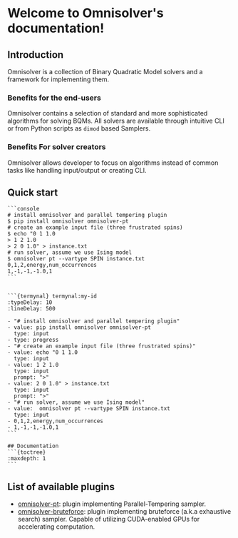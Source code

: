 # Welcome to Omnisolver's documentation!


## Introduction
Omnisolver is a collection of Binary Quadratic Model solvers and a framework for implementing them.

### Benefits for the end-users
Omnisolver contains a selection of standard and more sophisticated algorithms for solving BQMs.
All solvers are available through intuitive CLI or from Python scripts as `dimod` based Samplers.

### Benefits For solver creators
Omnisolver allows developer to focus on algorithms instead of common tasks like handling 
input/output or creating CLI.

## Quick start

````{only} latex
```console
# install omnisolver and parallel tempering plugin
$ pip install omnisolver omnisolver-pt
# create an example input file (three frustrated spins)
$ echo "0 1 1.0    
> 1 2 1.0 
> 2 0 1.0" > instance.txt
# run solver, assume we use Ising model
$ omnisolver pt --vartype SPIN instance.txt
0,1,2,energy,num_occurrences
1,-1,-1,-1.0,1
```

````

````{only} html

```{termynal} termynal:my-id
:typeDelay: 10
:lineDelay: 500

- "# install omnisolver and parallel tempering plugin"
- value: pip install omnisolver omnisolver-pt
  type: input
- type: progress
- "# create an example input file (three frustrated spins)"
- value: echo "0 1 1.0    
  type: input
- value: 1 2 1.0
  type: input
  prompt: ">"
- value: 2 0 1.0" > instance.txt
  type: input
  prompt: ">"
- "# run solver, assume we use Ising model"
- value:  omnisolver pt --vartype SPIN instance.txt
  type: input
- 0,1,2,energy,num_occurrences
- 1,-1,-1,-1.0,1
```
````


````{only} latexpdf
## Documentation
```{toctree}
:maxdepth: 1
```
````

## List of available plugins

 - [omnisolver-pt](https://omnisolver-pt.readthedocs.io/en/latest/): plugin implementing Parallel-Tempering sampler.
 - [omnisolver-bruteforce](https://omnisolver-bruteforce.readthedocs.io/en/latest/): plugin implementing bruteforce (a.k.a exhaustive search) sampler. Capable of utilizing CUDA-enabled GPUs for accelerating computation.
